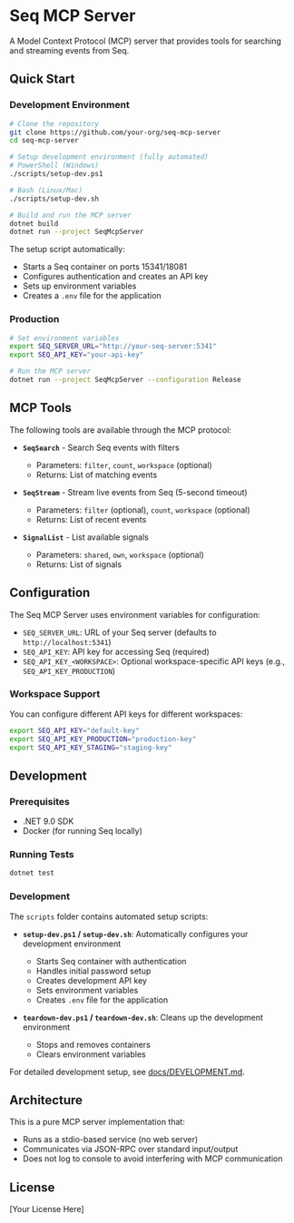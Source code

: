 # Seq MCP Server

A Model Context Protocol (MCP) server that provides tools for searching and streaming events from Seq.

## Quick Start

### Development Environment

```bash
# Clone the repository
git clone https://github.com/your-org/seq-mcp-server
cd seq-mcp-server

# Setup development environment (fully automated)
# PowerShell (Windows)
./scripts/setup-dev.ps1

# Bash (Linux/Mac)
./scripts/setup-dev.sh

# Build and run the MCP server
dotnet build
dotnet run --project SeqMcpServer
```

The setup script automatically:
- Starts a Seq container on ports 15341/18081
- Configures authentication and creates an API key
- Sets up environment variables
- Creates a `.env` file for the application

### Production

```bash
# Set environment variables
export SEQ_SERVER_URL="http://your-seq-server:5341"
export SEQ_API_KEY="your-api-key"

# Run the MCP server
dotnet run --project SeqMcpServer --configuration Release
```

## MCP Tools

The following tools are available through the MCP protocol:

- **`SeqSearch`** - Search Seq events with filters
  - Parameters: `filter`, `count`, `workspace` (optional)
  - Returns: List of matching events

- **`SeqStream`** - Stream live events from Seq (5-second timeout)
  - Parameters: `filter` (optional), `count`, `workspace` (optional)
  - Returns: List of recent events

- **`SignalList`** - List available signals
  - Parameters: `shared`, `own`, `workspace` (optional)
  - Returns: List of signals

## Configuration

The Seq MCP Server uses environment variables for configuration:

- `SEQ_SERVER_URL`: URL of your Seq server (defaults to `http://localhost:5341`)
- `SEQ_API_KEY`: API key for accessing Seq (required)
- `SEQ_API_KEY_<WORKSPACE>`: Optional workspace-specific API keys (e.g., `SEQ_API_KEY_PRODUCTION`)

### Workspace Support

You can configure different API keys for different workspaces:

```bash
export SEQ_API_KEY="default-key"
export SEQ_API_KEY_PRODUCTION="production-key"
export SEQ_API_KEY_STAGING="staging-key"
```

## Development

### Prerequisites

- .NET 9.0 SDK
- Docker (for running Seq locally)

### Running Tests

```bash
dotnet test
```

### Development

The `scripts` folder contains automated setup scripts:

- **`setup-dev.ps1` / `setup-dev.sh`**: Automatically configures your development environment
  - Starts Seq container with authentication
  - Handles initial password setup
  - Creates development API key
  - Sets environment variables
  - Creates `.env` file for the application
  
- **`teardown-dev.ps1` / `teardown-dev.sh`**: Cleans up the development environment
  - Stops and removes containers
  - Clears environment variables

For detailed development setup, see [docs/DEVELOPMENT.md](docs/DEVELOPMENT.md).

## Architecture

This is a pure MCP server implementation that:
- Runs as a stdio-based service (no web server)
- Communicates via JSON-RPC over standard input/output
- Does not log to console to avoid interfering with MCP communication

## License

[Your License Here]